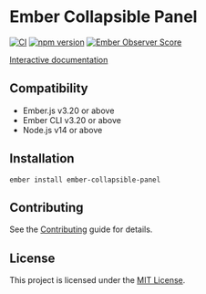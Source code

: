 # Ember Collapsible Panel

[![CI](https://github.com/adopted-ember-addons/ember-collapsible-panel/actions/workflows/ci.yml/badge.svg)](https://github.com/adopted-ember-addons/ember-collapsible-panel/actions/workflows/ci.yml)
[![npm
version](https://badge.fury.io/js/ember-collapsible-panel.svg)](http://badge.fury.io/js/ember-collapsible-panel)
[![Ember Observer Score](http://emberobserver.com/badges/ember-collapsible-panel.svg)](http://emberobserver.com/addons/ember-collapsible-panel)

[Interactive documentation](http://adopted-ember-addons.github.io/ember-collapsible-panel/)

## Compatibility

* Ember.js v3.20 or above
* Ember CLI v3.20 or above
* Node.js v14 or above


## Installation

```
ember install ember-collapsible-panel
```


## Contributing

See the [Contributing](CONTRIBUTING.md) guide for details.


## License

This project is licensed under the [MIT License](LICENSE.md).
